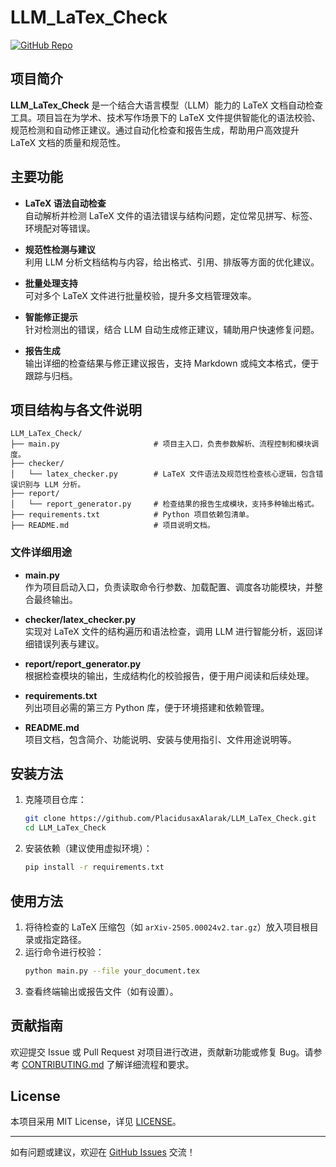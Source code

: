 # LLM_LaTex_Check

[![GitHub Repo](https://img.shields.io/badge/GitHub-LLM_LaTex_Check-blue?logo=github)](https://github.com/PlacidusaxAlarak/LLM_LaTex_Check)

## 项目简介

**LLM_LaTex_Check** 是一个结合大语言模型（LLM）能力的 LaTeX 文档自动检查工具。项目旨在为学术、技术写作场景下的 LaTeX 文件提供智能化的语法校验、规范检测和自动修正建议。通过自动化检查和报告生成，帮助用户高效提升 LaTeX 文档的质量和规范性。

## 主要功能

- **LaTeX 语法自动检查**  
  自动解析并检测 LaTeX 文件的语法错误与结构问题，定位常见拼写、标签、环境配对等错误。

- **规范性检测与建议**  
  利用 LLM 分析文档结构与内容，给出格式、引用、排版等方面的优化建议。

- **批量处理支持**  
  可对多个 LaTeX 文件进行批量校验，提升多文档管理效率。

- **智能修正提示**  
  针对检测出的错误，结合 LLM 自动生成修正建议，辅助用户快速修复问题。

- **报告生成**  
  输出详细的检查结果与修正建议报告，支持 Markdown 或纯文本格式，便于跟踪与归档。

## 项目结构与各文件说明

```
LLM_LaTex_Check/
├── main.py                     # 项目主入口，负责参数解析、流程控制和模块调度。
├── checker/
│   └── latex_checker.py        # LaTeX 文件语法及规范性检查核心逻辑，包含错误识别与 LLM 分析。
├── report/
│   └── report_generator.py     # 检查结果的报告生成模块，支持多种输出格式。
├── requirements.txt            # Python 项目依赖包清单。
├── README.md                   # 项目说明文档。
```

### 文件详细用途

- **main.py**  
  作为项目启动入口，负责读取命令行参数、加载配置、调度各功能模块，并整合最终输出。

- **checker/latex_checker.py**  
  实现对 LaTeX 文件的结构遍历和语法检查，调用 LLM 进行智能分析，返回详细错误列表与建议。

- **report/report_generator.py**  
  根据检查模块的输出，生成结构化的校验报告，便于用户阅读和后续处理。

- **requirements.txt**  
  列出项目必需的第三方 Python 库，便于环境搭建和依赖管理。

- **README.md**  
  项目文档，包含简介、功能说明、安装与使用指引、文件用途说明等。

## 安装方法

1. 克隆项目仓库：
   ```bash
   git clone https://github.com/PlacidusaxAlarak/LLM_LaTex_Check.git
   cd LLM_LaTex_Check
   ```
2. 安装依赖（建议使用虚拟环境）：
   ```bash
   pip install -r requirements.txt
   ```

## 使用方法

1. 将待检查的 LaTeX 压缩包（如 `arXiv-2505.00024v2.tar.gz`）放入项目根目录或指定路径。
2. 运行命令进行校验：
   ```bash
   python main.py --file your_document.tex
   ```
3. 查看终端输出或报告文件（如有设置）。

## 贡献指南

欢迎提交 Issue 或 Pull Request 对项目进行改进，贡献新功能或修复 Bug。请参考 [CONTRIBUTING.md](CONTRIBUTING.md) 了解详细流程和要求。

## License

本项目采用 MIT License，详见 [LICENSE](LICENSE)。

---

如有问题或建议，欢迎在 [GitHub Issues](https://github.com/PlacidusaxAlarak/LLM_LaTex_Check/issues) 交流！
